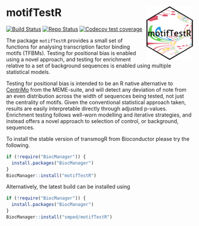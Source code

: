 # motifTestR <img id="motiftestr_logo" src="man/figures/favicon.png" align="right" width = "125" />

<!-- badges: start -->
[![Build Status](https://github.com/smped/motifTestR/workflows/R-CMD-check-bioc/badge.svg)](https://github.com/smped/motifTestR/actions)
[![Repo Status](https://img.shields.io/badge/repo%20status-Active-green.svg)](https://shields.io/)
[![Codecov test coverage](https://codecov.io/gh/smped/motifTestR/branch/gh-actions/graph/badge.svg)](https://codecov.io/gh/smped/motifTestR?branch=gh-actions)
<!-- badges: end -->


The package `motifTestR` provides a small set of functions for analysing transcription factor binding motifs (TFBMs).
Testing for positional bias is enabled using a novel approach, and testing for enrichment relative to a set of background sequences is enabled using multiple statistical models.

Testing for positional bias is intended to be an R native alternative to [CentriMo](https://meme-suite.org/meme/doc/centrimo.html) from the MEME-suite, and will detect any deviation of note from an even distribution across the width of sequences being tested, not just the centrality of motifs.
Given the conventional statistical approach taken, results are easily interpretable directly through adjusted p-values.
Enrichment testing follows well-worn modelling and iterative strategies, and instead offers a novel approach to selection of control, or background, sequences.

To install the stable version of transmogR from Bioconductor please try the following.

``` r
if (!require("BiocManager")) {
  install.packages("BiocManager")
}
BiocManager::install("motifTestR")
```

Alternatively, the latest build can be installed using

``` r
if (!require("BiocManager")) {
  install.packages("BiocManager")
}
BiocManager::install("smped/motifTestR")
```
